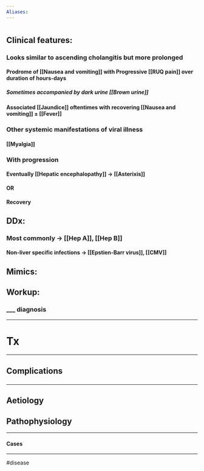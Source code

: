 ```yaml
---
Aliases:
---
```

# 
## Clinical features:
### Looks similar to ascending cholangitis but more prolonged
#### Prodrome of [[Nausea and vomiting]] with Progressive [[RUQ pain]] over duration of hours-days
##### Sometimes accompanied by dark urine [[Brown urine]]
#### Associated [[Jaundice]] oftentimes with recovering [[Nausea and vomiting]] ± [[Fever]]

### Other systemic manifestations of viral illness
#### [[Myalgia]]
### With progression
#### Eventually [[Hepatic encephalopathy]] -> [[Asterixis]]
#### OR
#### Recovery 
## DDx:
### Most commonly -> [[Hep A]], [[Hep B]]
#### Non-liver specific infections -> [[Epstien-Barr virus]], [[CMV]]
## Mimics:
###
## Workup:
### ___ diagnosis
---
# Tx

---
## Complications
###

---
## Aetiology
## Pathophysiology

---
#### Cases


---
#disease 